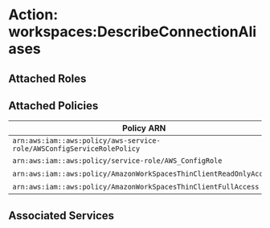 # Action: workspaces:DescribeConnectionAliases

## Attached Roles

## Attached Policies

| Policy ARN | Policy Name |
|------------|-------------|
| `arn:aws:iam::aws:policy/aws-service-role/AWSConfigServiceRolePolicy` | [AWSConfigServiceRolePolicy](../policies.md#awsconfigservicerolepolicy) |
| `arn:aws:iam::aws:policy/service-role/AWS_ConfigRole` | [AWS_ConfigRole](../policies.md#aws_configrole) |
| `arn:aws:iam::aws:policy/AmazonWorkSpacesThinClientReadOnlyAccess` | [AmazonWorkSpacesThinClientReadOnlyAccess](../policies.md#amazonworkspacesthinclientreadonlyaccess) |
| `arn:aws:iam::aws:policy/AmazonWorkSpacesThinClientFullAccess` | [AmazonWorkSpacesThinClientFullAccess](../policies.md#amazonworkspacesthinclientfullaccess) |

## Associated Services

